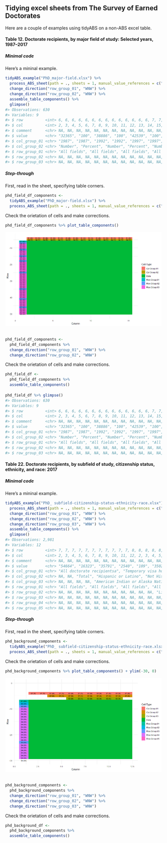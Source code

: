 
<!-- README.md is generated from README.Rmd. Please edit that file -->

## Tidying excel sheets from The Survey of Earned Doctorates

Here are a couple of examples using tidyABS on a non-ABS excel
table.

#### Table 12. Doctorate recipients, by major field of study: Selected years, 1987–2017

##### Minimal code

Here’s a mininal example.

``` r
tidyABS_example("PhD_major-field.xlsx") %>%
  process_ABS_sheet(path = ., sheets = 1, manual_value_references = c("B6", "B50", "O50", "O6")) %>%
  change_direction("row_group_01", "WNW") %>%
  change_direction("row_group_02", "WNW") %>%
  assemble_table_components() %>%
  glimpse()
#> Observations: 630
#> Variables: 9
#> $ row          <int> 6, 6, 6, 6, 6, 6, 6, 6, 6, 6, 6, 6, 6, 6, 7, 7, 7...
#> $ col          <int> 2, 3, 4, 5, 6, 7, 8, 9, 10, 11, 12, 13, 14, 15, 2...
#> $ comment      <chr> NA, NA, NA, NA, NA, NA, NA, NA, NA, NA, NA, NA, N...
#> $ value        <chr> "32365", "100", "38886", "100", "42539", "100", "...
#> $ col_group_01 <chr> "1987", "1987", "1992", "1992", "1997", "1997", "...
#> $ col_group_02 <chr> "Number", "Percent", "Number", "Percent", "Number...
#> $ row_group_01 <chr> "All fields", "All fields", "All fields", "All fi...
#> $ row_group_02 <chr> NA, NA, NA, NA, NA, NA, NA, NA, NA, NA, NA, NA, N...
#> $ row_group_03 <chr> NA, NA, NA, NA, NA, NA, NA, NA, NA, NA, NA, NA, N...
```

##### Step-through

First, read in the sheet, specifying table corners.

``` r
phd_field_df_components <-
  tidyABS_example("PhD_major-field.xlsx") %>%
  process_ABS_sheet(path = ., sheets = 1, manual_value_references = c("B6", "B50", "O50", "O6"))
```

Check the orietation of cells and make corrections.

``` r
phd_field_df_components %>% plot_table_components()
```

![](US-PhD-data_files/figure-gfm/unnamed-chunk-4-1.png)<!-- -->

``` r

phd_field_df_components <-
  phd_field_df_components %>%
  change_direction("row_group_01", "WNW") %>%
  change_direction("row_group_02", "WNW")
```

Check the orietation of cells and make corrections.

``` r
phd_field_df <-
  phd_field_df_components %>%
  assemble_table_components()

phd_field_df %>% glimpse()
#> Observations: 630
#> Variables: 9
#> $ row          <int> 6, 6, 6, 6, 6, 6, 6, 6, 6, 6, 6, 6, 6, 6, 7, 7, 7...
#> $ col          <int> 2, 3, 4, 5, 6, 7, 8, 9, 10, 11, 12, 13, 14, 15, 2...
#> $ comment      <chr> NA, NA, NA, NA, NA, NA, NA, NA, NA, NA, NA, NA, N...
#> $ value        <chr> "32365", "100", "38886", "100", "42539", "100", "...
#> $ col_group_01 <chr> "1987", "1987", "1992", "1992", "1997", "1997", "...
#> $ col_group_02 <chr> "Number", "Percent", "Number", "Percent", "Number...
#> $ row_group_01 <chr> "All fields", "All fields", "All fields", "All fi...
#> $ row_group_02 <chr> NA, NA, NA, NA, NA, NA, NA, NA, NA, NA, NA, NA, N...
#> $ row_group_03 <chr> NA, NA, NA, NA, NA, NA, NA, NA, NA, NA, NA, NA, N...
```

#### Table 22. Doctorate recipients, by subfield of study, citizenship status, ethnicity, and race: 2017

##### Minimal code

Here’s a mininal
example.

``` r
tidyABS_example("PhD_ subfield-citizenship-status-ethnicity-race.xlsx") %>%
  process_ABS_sheet(path = ., sheets = 1, manual_value_references = c("B7", "L7", "B277", "L277")) %>%
  change_direction("row_group_01", "WNW") %>%
  change_direction("row_group_02", "WNW") %>%
  change_direction("row_group_03", "WNW") %>%
  assemble_table_components() %>%
  glimpse()
#> Observations: 2,981
#> Variables: 12
#> $ row          <int> 7, 7, 7, 7, 7, 7, 7, 7, 7, 7, 7, 8, 8, 8, 8, 8, 8...
#> $ col          <int> 2, 3, 4, 5, 6, 7, 8, 9, 10, 11, 12, 2, 3, 4, 5, 6...
#> $ comment      <chr> NA, NA, NA, NA, NA, NA, NA, NA, NA, NA, NA, NA, N...
#> $ value        <chr> "54664", "16323", "35791", "2540", "109", "3502",...
#> $ col_group_01 <chr> "All doctorate recipientsa", "Temporary visa hold...
#> $ col_group_02 <chr> NA, NA, "Total", "Hispanic or Latino", "Not Hispa...
#> $ col_group_03 <chr> NA, NA, NA, NA, "American Indian or Alaska Native...
#> $ row_group_01 <chr> "All fields", "All fields", "All fields", "All fi...
#> $ row_group_02 <chr> NA, NA, NA, NA, NA, NA, NA, NA, NA, NA, NA, "Life...
#> $ row_group_03 <chr> NA, NA, NA, NA, NA, NA, NA, NA, NA, NA, NA, NA, N...
#> $ row_group_04 <chr> NA, NA, NA, NA, NA, NA, NA, NA, NA, NA, NA, NA, N...
#> $ row_group_05 <chr> NA, NA, NA, NA, NA, NA, NA, NA, NA, NA, NA, NA, N...
```

##### Step-through

First, read in the sheet, specifying table corners.

``` r
phd_background_components <-
  tidyABS_example("PhD_ subfield-citizenship-status-ethnicity-race.xlsx") %>%
  process_ABS_sheet(path = ., sheets = 1, manual_value_references = c("B7", "L7", "B277", "L277"))
```

Check the orietation of cells and make corrections.

``` r
phd_background_components %>% plot_table_components() + ylim(-30, 0)
```

![](US-PhD-data_files/figure-gfm/unnamed-chunk-8-1.png)<!-- -->

``` r

phd_background_components <-
  phd_background_components %>%
  change_direction("row_group_01", "WNW") %>%
  change_direction("row_group_02", "WNW") %>%
  change_direction("row_group_03", "WNW")
```

Check the orietation of cells and make corrections.

``` r
phd_background_df <-
  phd_background_components %>%
  assemble_table_components()
```
